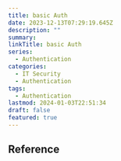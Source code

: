 ```yaml
---
title: basic Auth
date: 2023-12-13T07:29:19.645Z
description: ""
summary: 
linkTitle: basic Auth
series:
  - Authentication
categories:
  - IT Security
  - Authentication
tags:
  - Authentication
lastmod: 2024-01-03T22:51:34
draft: false
featured: true
---
```


## Reference
